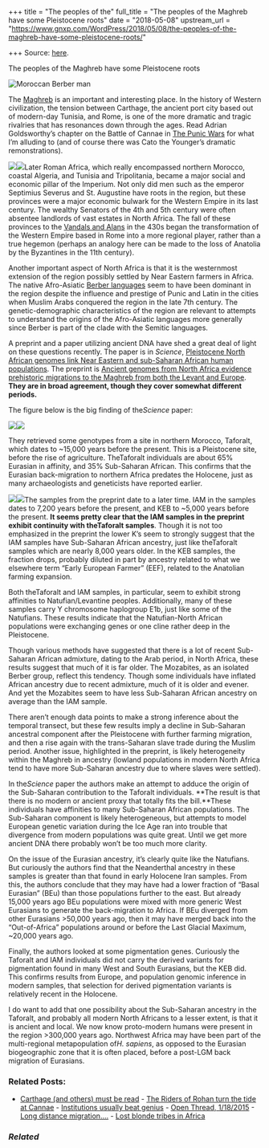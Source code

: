 +++
title = "The peoples of the"
full_title = "The peoples of the Maghreb have some Pleistocene roots"
date = "2018-05-08"
upstream_url = "https://www.gnxp.com/WordPress/2018/05/08/the-peoples-of-the-maghreb-have-some-pleistocene-roots/"

+++
Source: [here](https://www.gnxp.com/WordPress/2018/05/08/the-peoples-of-the-maghreb-have-some-pleistocene-roots/).

The peoples of the Maghreb have some Pleistocene roots

![Moroccan Berber man](https://i0.wp.com/www.gnxp.com/WordPress/wp-content/uploads/2018/05/download-16.jpeg?resize=266%2C190&ssl=1)

The [Maghreb](https://en.wikipedia.org/wiki/Maghreb) is an important and interesting place. In the history of Western civilization, the tension between Carthage, the ancient port city based out of modern-day Tunisia, and Rome, is one of the more dramatic and tragic rivalries that has resonances down through the ages. Read Adrian Goldsworthy’s chapter on the Battle of Cannae in [The Punic Wars](https://www.amazon.com/exec/obidos/ASIN/B00GU3ASJ4/geneexpressio-20) for what I’m alluding to (and of course there was Cato the Younger’s dramatic remonstrations).

[![](https://i0.wp.com/www.gnxp.com/WordPress/wp-content/uploads/2018/05/carthago.jpeg?resize=181%2C278&ssl=1)![](https://i0.wp.com/www.gnxp.com/WordPress/wp-content/uploads/2018/05/carthago.jpeg?resize=181%2C278&ssl=1)](https://www.amazon.com/exec/obidos/ASIN/B004IYJEB0/geneexpressio-20)Later Roman Africa, which really encompassed northern Morocco, coastal Algeria, and Tunisia and Tripolitania, became a major social and economic pillar of the Imperium. Not only did men such as the emperor Septimius Severus and St. Augustine have roots in the region, but these provinces were a major economic bulwark for the Western Empire in its last century. The wealthy Senators of the 4th and 5th century were often absentee landlords of vast estates in North Africa. The fall of these provinces to the [Vandals and Alans](https://en.wikipedia.org/wiki/Vandal_Kingdom#Establishment) in the 430s began the transformation of the Western Empire based in Rome into a more regional player, rather than a true hegemon (perhaps an analogy here can be made to the loss of Anatolia by the Byzantines in the 11th century).

Another important aspect of North Africa is that it is the westernmost extension of the region possibly settled by Near Eastern farmers in Africa. The native Afro-Asiatic [Berber languages](https://en.wikipedia.org/wiki/Berber_languages#Origin) seem to have been dominant in the region despite the influence and prestige of Punic and Latin in the cities when Muslim Arabs conquered the region in the late 7th century. The genetic-demographic characteristics of the region are relevant to attempts to understand the origins of the Afro-Asiatic languages more generally since Berber is part of the clade with the Semitic languages.

A preprint and a paper utilizing ancient DNA have shed a great deal of light on these questions recently. The paper is in *Science*, [Pleistocene North African genomes link Near Eastern and sub-Saharan African human populations](http://science.sciencemag.org/content/early/2018/03/14/science.aar8380). The preprint is [Ancient genomes from North Africa evidence prehistoric migrations to the Maghreb from both the Levant and Europe](https://www.biorxiv.org/content/early/2018/02/20/191569). **They are in broad agreement, though they cover somewhat different periods.**

The figure below is the big finding of the*Science* paper:

[![](https://i0.wp.com/www.gnxp.com/WordPress/wp-content/uploads/2018/05/F2.large_-1.jpg?resize=600%2C485&ssl=1)![](https://i0.wp.com/www.gnxp.com/WordPress/wp-content/uploads/2018/05/F2.large_-1.jpg?resize=600%2C485&ssl=1)](http://science.sciencemag.org/content/early/2018/03/14/science.aar8380)

They retrieved some genotypes from a site in northern Morocco, Taforalt, which dates to \~15,000 years before the present. This is a Pleistocene site, before the rise of agriculture. TheTaforalt individuals are about 65% Eurasian in affinity, and 35% Sub-Saharan African. This confirms that the Eurasian back-migration to northern Africa predates the Holocene, just as many archaeologists and geneticists have reported earlier.

[![](https://i0.wp.com/www.gnxp.com/WordPress/wp-content/uploads/2018/05/nafricapreprint.jpg?resize=300%2C717&ssl=1)![](https://i0.wp.com/www.gnxp.com/WordPress/wp-content/uploads/2018/05/nafricapreprint.jpg?resize=300%2C717&ssl=1)](https://www.biorxiv.org/content/early/2018/02/20/191569)The samples from the preprint date to a later time. IAM in the samples dates to 7,200 years before the present, and KEB to \~5,000 years before the present. **It seems pretty clear that the IAM samples in the preprint exhibit continuity with theTaforalt samples**. Though it is not too emphasized in the preprint the lower K’s seem to strongly suggest that the IAM samples have Sub-Saharan African ancestry, just like theTaforalt samples which are nearly 8,000 years older. In the KEB samples, the fraction drops, probably diluted in part by ancestry related to what we elsewhere term “Early European Farmer” (EEF), related to the Anatolian farming expansion.

Both theTaforalt and IAM samples, in particular, seem to exhibit strong affinities to Natufian/Levantine peoples. Additionally, many of these samples carry Y chromosome haplogroup E1b, just like some of the Natufians. These results indicate that the Natufian-North African populations were exchanging genes or one cline rather deep in the Pleistocene.

Though various methods have suggested that there is a lot of recent Sub-Saharan African admixture, dating to the Arab period, in North Africa, these results suggest that much of it is far older. The Mozabites, as an isolated Berber group, reflect this tendency. Though some individuals have inflated African ancestry due to recent admixture, much of it is older and evener. And yet the Mozabites seem to have less Sub-Saharan African ancestry on average than the IAM sample.

There aren’t enough data points to make a strong inference about the temporal transect, but these few results imply a decline in Sub-Saharan ancestral component after the Pleistocene with further farming migration, and then a rise again with the trans-Saharan slave trade during the Muslim period. Another issue, highlighted in the preprint, is likely heterogeneity within the Maghreb in ancestry (lowland populations in modern North Africa tend to have more Sub-Saharan ancestry due to where slaves were settled).

In the*Science* paper the authors make an attempt to adduce the origin of the Sub-Saharan contribution to the Taforalt individuals. **The result is that there is no modern or ancient proxy that totally fits the bill.**These individuals have affinities to many Sub-Saharan African populations. The Sub-Saharan component is likely heterogeneous, but attempts to model European genetic variation during the Ice Age ran into trouble that divergence from modern populations was quite great. Until we get more ancient DNA there probably won’t be too much more clarity.

On the issue of the Eurasian ancestry, it’s clearly quite like the Natufians. But curiously the authors find that the Neanderthal ancestry in these samples is greater than that found in early Holocene Iran samples. From this, the authors conclude that they may have had a lower fraction of “Basal Eurasian” (BEu) than those populations further to the east. But already 15,000 years ago BEu populations were mixed with more generic West Eurasians to generate the back-migration to Africa. If BEu diverged from other Eurasians \>50,000 years ago, then it may have merged back into the “Out-of-Africa” populations around or before the Last Glacial Maximum, \~20,000 years ago.

Finally, the authors looked at some pigmentation genes. Curiously the Taforalt and IAM individuals did not carry the derived variants for pigmentation found in many West and South Eurasians, but the KEB did. This confirms results from Europe, and population genomic inference in modern samples, that selection for derived pigmentation variants is relatively recent in the Holocene.

I do want to add that one possibility about the Sub-Saharan ancestry in the Taforalt, and probably all modern North Africans to a lesser extent, is that it is ancient and local. We now know proto-modern humans were present in the region \>300,000 years ago. Northwest Africa may have been part of the multi-regional metapopulation of*H. sapiens*, as opposed to the Eurasian biogeographic zone that it is often placed, before a post-LGM back migration of Eurasians.

### Related Posts:

- [Carthage (and others) must be
  read](https://www.gnxp.com/WordPress/2018/07/07/carthage-and-others-must-be-read/) - [The Riders of Rohan turn the tide at
  Cannae](https://www.gnxp.com/WordPress/2016/06/20/the-riders-of-rohan-turn-the-tide-at-cannae/) - [Institutions usually beat
  genius](https://www.gnxp.com/WordPress/2015/01/22/institutions-usually-beat-genius/) - [Open Thread,
  1/18/2015](https://www.gnxp.com/WordPress/2015/01/18/open-thread-1182015/) - [Long distance
  migration....](https://www.gnxp.com/WordPress/2007/05/10/long-distance-migration/) - [Lost blonde tribes in
  Africa](https://www.gnxp.com/WordPress/2014/03/14/lost-blonde-tribes-in-africa/)

### *Related*

[](https://www.addtoany.com/add_to/facebook?linkurl=https%3A%2F%2Fwww.gnxp.com%2FWordPress%2F2018%2F05%2F08%2Fthe-peoples-of-the-maghreb-have-some-pleistocene-roots%2F&linkname=The%20peoples%20of%20the%20Maghreb%20have%20some%20Pleistocene%20roots "Facebook")[](https://www.addtoany.com/add_to/twitter?linkurl=https%3A%2F%2Fwww.gnxp.com%2FWordPress%2F2018%2F05%2F08%2Fthe-peoples-of-the-maghreb-have-some-pleistocene-roots%2F&linkname=The%20peoples%20of%20the%20Maghreb%20have%20some%20Pleistocene%20roots "Twitter")[](https://www.addtoany.com/add_to/email?linkurl=https%3A%2F%2Fwww.gnxp.com%2FWordPress%2F2018%2F05%2F08%2Fthe-peoples-of-the-maghreb-have-some-pleistocene-roots%2F&linkname=The%20peoples%20of%20the%20Maghreb%20have%20some%20Pleistocene%20roots "Email")[](https://www.addtoany.com/share)
